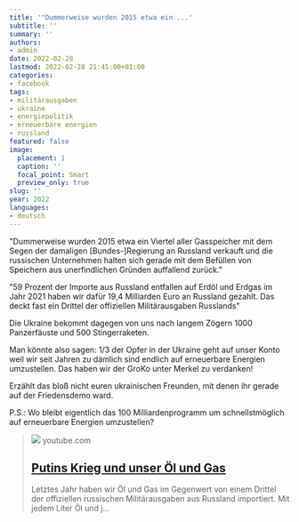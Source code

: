 ```yaml
---
title: '"Dummerweise wurden 2015 etwa ein ...'
subtitle: ''
summary: ''
authors:
- admin
date: 2022-02-28
lastmod: 2022-02-28 21:45:00+01:00
categories:
- facebook
tags:
- militärausgaben
- ukraine
- energiepolitik
- erneuerbare energien
- russland
featured: false
image:
  placement: 1
  caption: ''
  focal_point: Smart
  preview_only: true
slug: ''
year: 2022
languages:
- deutsch
---
```


"Dummerweise wurden 2015 etwa ein Viertel aller Gasspeicher mit dem Segen der damaligen [Bundes-]Regierung an Russland verkauft und die russischen Unternehmen halten sich gerade mit dem Befüllen von Speichern aus unerfindlichen Gründen auffallend zurück."

"59 Prozent der Importe aus Russland entfallen auf Erdöl
und Erdgas im Jahr 2021 haben wir dafür 19,4 Milliarden Euro an Russland gezahlt. Das deckt fast ein Drittel der offiziellen Militärausgaben Russlands"

Die Ukraine bekommt dagegen von uns nach langem Zögern 1000 Panzerfäuste und 500 Stingerraketen. 

Man könnte also sagen:
1/3 der Opfer in der Ukraine geht auf unser Konto weil wir seit Jahren zu dämlich sind endlich auf erneuerbare Energien umzustellen. Das haben wir der GroKo unter Merkel zu verdanken! 

Erzählt das bloß nicht euren ukrainischen Freunden, mit denen ihr gerade auf der Friedensdemo ward.

P.S.: Wo bleibt eigentlich das 100 Milliardenprogramm um schnellstmöglich auf erneuerbare Energien umzustellen?
> [![](https://i.ytimg.com/vi/xcnDXHDfBpI/maxresdefault.jpg)](https://www.youtube.com/watch?v=xcnDXHDfBpI)
> youtube.com
> ## [Putins Krieg und unser Öl und Gas](https://www.youtube.com/watch?v=xcnDXHDfBpI)
>
>Letztes Jahr haben wir Öl und Gas im Gegenwert von einem Drittel der offiziellen russischen Militärausgaben aus Russland importiert. Mit jedem Liter Öl und j...